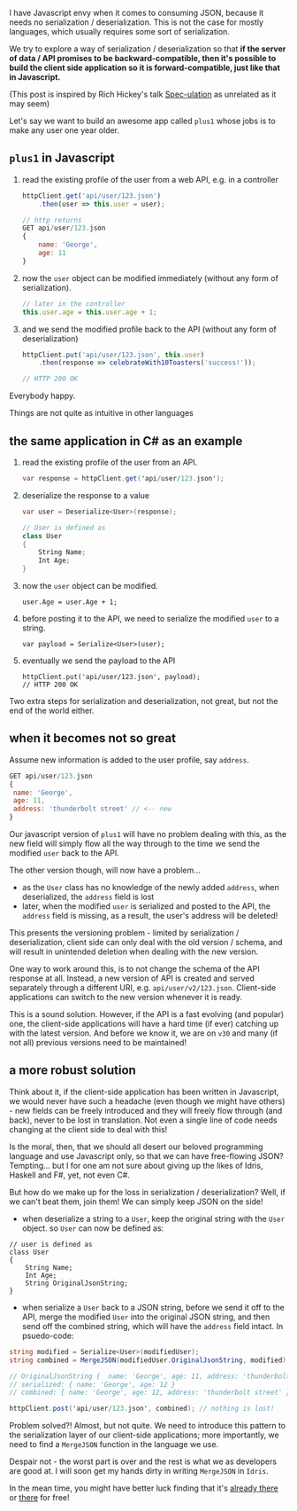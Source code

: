I have Javascript envy when it comes to consuming JSON, because it needs no serialization / deserialization. This is not the case for mostly languages, which usually requires some sort of serialization.

We try to explore a way of serialization / deserialization so that **if the server of data / API promises to be backward-compatible, then it's possible to build the client side application so it is forward-compatible, just like that in Javascript.**

(This post is inspired by Rich Hickey's talk [Spec-ulation](https://youtu.be/oyLBGkS5ICk) as unrelated as it may seem)

Let's say we want to build an awesome app called ``plus1`` whose jobs is to make any user one year older.


## `plus1` in Javascript

1. read the existing profile of the user from a web API, e.g. in a controller

	```javascript
	httpClient.get('api/user/123.json')
		.then(user => this.user = user);

	// http returns
	GET api/user/123.json
	{
		name: 'George',
		age: 11
	}
	```
2. now the `user` object can be modified immediately (without any form of serialization).

	```javascript
	// later in the controller
	this.user.age = this.user.age + 1;
	```

3. and we send the modified profile back to the API (without any form of deserialization)

	```javascript
	httpClient.put('api/user/123.json', this.user)
		.then(response => celebrateWith10Toasters('success!'));

	// HTTP 200 OK
	```

Everybody happy.

Things are not quite as intuitive in other languages

## the same application in C# as an example

1. read the existing profile of the user from an API.

	```C#
	var response = httpClient.get('api/user/123.json');
	```

2. deserialize the response to a value

	```C#
	var user = Deserialize<User>(response);

	// User is defined as
	class User
	{
		String Name;
		Int Age;
	}
	```

3. now the `user` object can be modified.

	```
	user.Age = user.Age + 1;
	```

4. before posting it to the API, we need to serialize the modified `user` to a string.

	```
	var payload = Serialize<User>(user);
	```

5. eventually we send the payload to the API

	```
	httpClient.put('api/user/123.json', payload);
	// HTTP 200 OK
	```
Two extra steps for serialization and deserialization, not great, but not the end of the world either.

## when it becomes not so great

Assume new information is added to the user profile, say `address`.

```javascript
GET api/user/123.json
{
 name: 'George',
 age: 11,
 address: 'thunderbolt street' // <-- new
}
```

Our javascript version of `plus1` will have no problem dealing with this, as the new field will simply flow all the way through to the time we send the modified `user` back to the API.

The other version though, will now have a problem...

* as the `User` class has no knowledge of the newly added `address`, when deserialized, the `address` field is lost
* later, when the modified `user` is serialized and posted to the API, the `address` field is missing, as a result, the user's address will be deleted!

This presents the versioning problem - limited by serialization / deserialization, client side can only deal with the old version / schema, and will result in unintended deletion when dealing with the new version.

One way to work around this, is to not change the schema of the API response at all. Instead, a new version of API is created and served separately through a different URI, e.g. `api/user/v2/123.json`. Client-side applications can switch to the new version whenever it is ready.

This is a sound solution. However, if the API is a fast evolving (and popular) one, the client-side applications will have a hard time (if ever) catching up with the latest version. And before we know it, we are on `v30` and many (if not all) previous versions need to be maintained!

## a more robust solution

Think about it, if the client-side application has been written in Javascript, we would never have such a headache (even though we might have others) - new fields can be freely introduced and they will freely flow through (and back), never to be lost in translation. Not even a single line of code needs changing at the client side to deal with this!

Is the moral, then, that we should all desert our beloved programming language and use Javascript only, so that we can have free-flowing JSON? Tempting... but I for one am not sure about giving up the likes of Idris, Haskell and F#, yet, not even C#.

But how do we make up for the loss in serialization / deserialization? Well, if we can't beat them, join them! We can simply keep JSON on the side!

* when deserialize a string to a `User`, keep the original string with the `User` object. so `User` can now be defined as:

```
// user is defined as
class User
{
	String Name;
	Int Age;
	String OriginalJsonString;
}
```
* when serialize a `User` back to a JSON string, before we send it off to the API, merge the modified `User` into the original JSON string, and then send off the combined string, which will have the `address` field intact. In psuedo-code:

```C#
string modified = Serialize<User>(modifiedUser);
string combined = MergeJSON(modifiedUser.OriginalJsonString, modified);

// OriginalJsonString {  name: 'George', age: 11, address: 'thunderbolt street' }
// serialized: { name: 'George', age: 12 }
// combined: { name: 'George', age: 12, address: 'thunderbolt street' }

httpClient.post('api/user/123.json', combined); // nothing is lost!
```

Problem solved?! Almost, but not quite. We need to introduce this pattern to the serialization layer of our client-side applications; more importantly, we need to find a `MergeJSON` function in the language we use.

Despair not - the worst part is over and the rest is what we as developers are good at. I will soon get my hands dirty in writing `MergeJSON` in `Idris`.

In the mean time, you might have better luck finding that it's [already there](https://www.newtonsoft.com/json/help/html/MergeJson.htm) or [there](https://stackoverflow.com/questions/9895041/merging-two-json-documents-using-jackson) for free!
